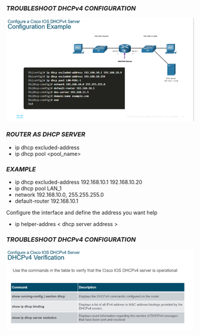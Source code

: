 ### ***TROUBLESHOOT DHCPv4 CONFIGURATION***
![Banner](images/conf.png)

### ***ROUTER AS DHCP SERVER***
- ip dhcp excluded-address
- ip dhcp pool <pool_name>

### ***EXAMPLE***
- ip dhcp excluded-address 192.168.10.1 192.168.10.20
- ip dhcp pool LAN_1
- network 192.168.10.0, 255.255.255.0
- default-router 192.168.10.1

Configure the interface and define the address you want help

- ip helper-addres < dhcp server address >
 
### ***TROUBLESHOOT DHCPv4 CONFIGURATION***
![Banner](images/verify.png)